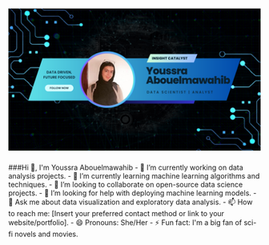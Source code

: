 <h1 align="center">
 <img src="Github_Banner_1_1280x720.png" />
</h1>
###Hi 👋, I'm Youssra Abouelmawahib
- 🔭 I’m currently working on data analysis projects.
- 🌱 I’m currently learning machine learning algorithms and techniques.
- 👯 I’m looking to collaborate on open-source data science projects.
- 🤔 I’m looking for help with deploying machine learning models.
- 💬 Ask me about data visualization and exploratory data analysis.
- 📫 How to reach me: [Insert your preferred contact method or link to your website/portfolio].
- 😄 Pronouns: She/Her
- ⚡ Fun fact: I'm a big fan of sci-fi novels and movies.


